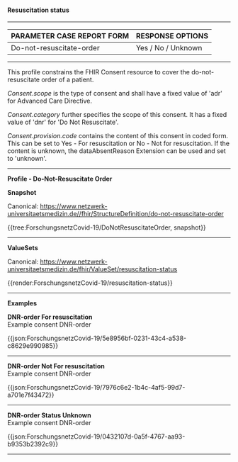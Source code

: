 #### Resuscitation status

---

| PARAMETER CASE REPORT FORM | RESPONSE OPTIONS |
|--------------|-----------|
| Do-not-resuscitate-order | Yes / No / Unknown | 

---

This profile constrains the FHIR Consent resource to cover the do-not-resuscitate order of a patient.

*Consent.scope* is the type of consent and shall have a fixed value of 'adr' for Advanced Care Directive.

*Consent.category* further specifies the scope of this consent. It has a fixed value of 'dnr' for 'Do Not Resuscitate'.

*Consent.provision.code* contains the content of this consent in coded form. This can be set to Yes - For resuscitation or No - Not for resuscitation. If the content is unknown, the dataAbsentReason Extension can be used and set to 'unknown'.


---

**Profile - Do-Not-Resuscitate Order**

**Snapshot**

Canonical: https://www.netzwerk-universitaetsmedizin.de//fhir/StructureDefinition/do-not-resuscitate-order

{{tree:ForschungsnetzCovid-19/DoNotResuscitateOrder, snapshot}}

---

**ValueSets**

Canonical: https://www.netzwerk-universitaetsmedizin.de/fhir/ValueSet/resuscitation-status

{{render:ForschungsnetzCovid-19/resuscitation-status}}

---

**Examples**

**DNR-order For resuscitation**
<br>
Example consent DNR-order

{{json:ForschungsnetzCovid-19/5e8956bf-0231-43c4-a538-c8629e990985}} 

---

**DNR-order Not For resuscitation**
<br>
Example consent DNR-order

{{json:ForschungsnetzCovid-19/7976c6e2-1b4c-4af5-99d7-a701e7f43472}} 

---

**DNR-order Status Unknown**
<br>
Example consent DNR-order

{{json:ForschungsnetzCovid-19/0432107d-0a5f-4767-aa93-b9353b2392c9}} 

---